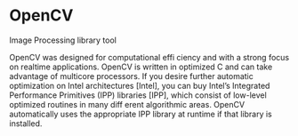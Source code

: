 # OpenCV
Image Processing library tool

OpenCV was designed for computational effi ciency and with a strong focus on realtime
applications. OpenCV is written in optimized C and can take advantage of multicore
processors. If you desire further automatic optimization on Intel architectures
[Intel], you can buy Intel’s Integrated Performance Primitives (IPP) libraries [IPP], which
consist of low-level optimized routines in many diff erent algorithmic areas. OpenCV
automatically uses the appropriate IPP library at runtime if that library is installed.
